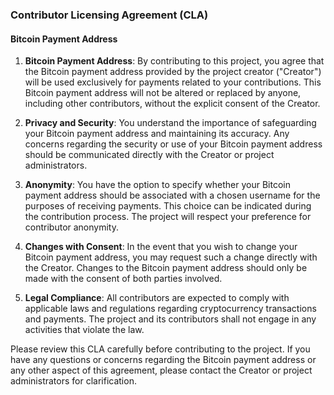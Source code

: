 ### Contributor Licensing Agreement (CLA)

#### Bitcoin Payment Address

1. **Bitcoin Payment Address**: By contributing to this project, you agree that the Bitcoin payment address provided by the project creator ("Creator") will be used exclusively for payments related to your contributions. This Bitcoin payment address will not be altered or replaced by anyone, including other contributors, without the explicit consent of the Creator.

2. **Privacy and Security**: You understand the importance of safeguarding your Bitcoin payment address and maintaining its accuracy. Any concerns regarding the security or use of your Bitcoin payment address should be communicated directly with the Creator or project administrators.

3. **Anonymity**: You have the option to specify whether your Bitcoin payment address should be associated with a chosen username for the purposes of receiving payments. This choice can be indicated during the contribution process. The project will respect your preference for contributor anonymity.

4. **Changes with Consent**: In the event that you wish to change your Bitcoin payment address, you may request such a change directly with the Creator. Changes to the Bitcoin payment address should only be made with the consent of both parties involved.

5. **Legal Compliance**: All contributors are expected to comply with applicable laws and regulations regarding cryptocurrency transactions and payments. The project and its contributors shall not engage in any activities that violate the law.

Please review this CLA carefully before contributing to the project. If you have any questions or concerns regarding the Bitcoin payment address or any other aspect of this agreement, please contact the Creator or project administrators for clarification.
